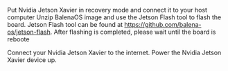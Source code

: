 Put Nvidia Jetson Xavier in recovery mode and connect it to your host computer
Unzip BalenaOS image and use the Jetson Flash tool to flash the board. Jetson Flash tool can be found at https://github.com/balena-os/jetson-flash. After flashing is completed, please wait until the board is reboote

Connect your Nvidia Jetson Xavier to the internet. Power the Nvidia Jetson Xavier device up.